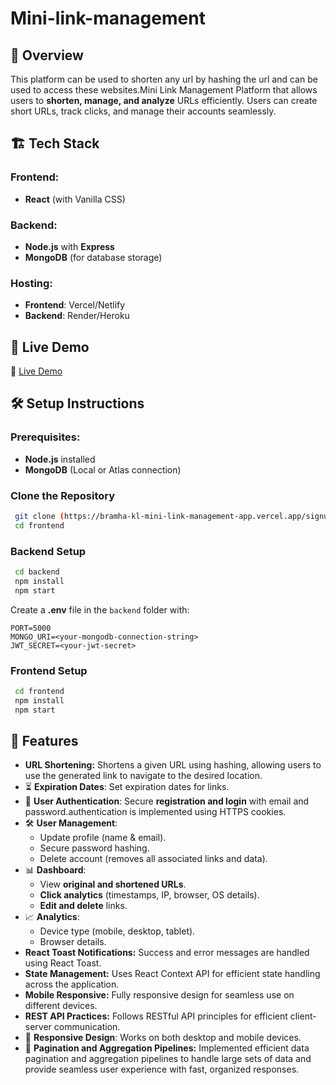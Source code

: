 # Mini-link-management
## 📌 Overview
This platform can be used to shorten any url by hashing the url and can be used to access these websites.Mini Link Management Platform that allows users to **shorten, manage, and analyze** URLs efficiently. Users can create short URLs, track clicks, and manage their accounts seamlessly.


## 🏗 Tech Stack
### Frontend:
- **React** (with Vanilla CSS)
### Backend:
- **Node.js** with **Express**
- **MongoDB** (for database storage)
### Hosting:
- **Frontend**: Vercel/Netlify
- **Backend**: Render/Heroku

## 🚀 Live Demo
🔗 [Live Demo](https://bramha-kl-mini-link-management-app.vercel.app/signup)

## 🛠 Setup Instructions
### Prerequisites:
- **Node.js** installed
- **MongoDB** (Local or Atlas connection)

### Clone the Repository
```sh
 git clone (https://bramha-kl-mini-link-management-app.vercel.app/signup)
 cd frontend
```

### Backend Setup
```sh
 cd backend
 npm install
 npm start
```
Create a **.env** file in the `backend` folder with:
```env
PORT=5000
MONGO_URI=<your-mongodb-connection-string>
JWT_SECRET=<your-jwt-secret>
```

### Frontend Setup
```sh
 cd frontend
 npm install
 npm start
```

## 🌟 Features

- **URL Shortening:** Shortens a given URL using hashing, allowing users to use the generated link to navigate to the desired location.
- ⏳ **Expiration Dates**: Set expiration dates for links.
- 🔑 **User Authentication**: Secure **registration and login** with email and password.authentication is implemented using HTTPS cookies.
- 🛠 **User Management**:
  - Update profile (name & email).
  - Secure password hashing.
  - Delete account (removes all associated links and data).
- 📊 **Dashboard**:
  - View **original and shortened URLs**.
  - **Click analytics** (timestamps, IP, browser, OS details).
  - **Edit and delete** links.
- 📈 **Analytics**:
  - Device type (mobile, desktop, tablet).
  - Browser details.
- **React Toast Notifications:** Success and error messages are handled using React Toast.
- **State Management:** Uses React Context API for efficient state handling across the application.
- **Mobile Responsive:** Fully responsive design for seamless use on different devices.
- **REST API Practices:** Follows RESTful API principles for efficient client-server communication.
- 📱 **Responsive Design**: Works on both desktop and mobile devices.
-  📃  **Pagination and Aggregation Pipelines:** Implemented efficient data pagination and aggregation pipelines to handle large sets of data and provide seamless user experience with fast, organized responses.

